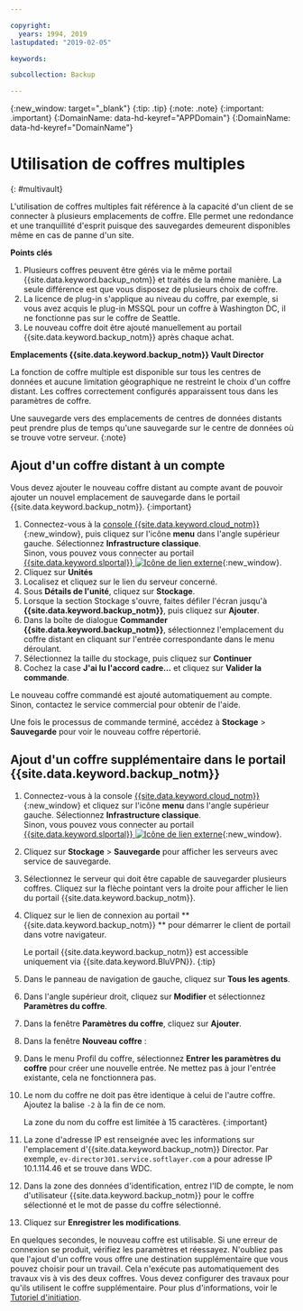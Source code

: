 ```yaml
---

copyright:
  years: 1994, 2019
lastupdated: "2019-02-05"

keywords:

subcollection: Backup

---
```

{:new_window: target="_blank"}
{:tip: .tip}
{:note: .note}
{:important: .important}
{:DomainName: data-hd-keyref="APPDomain"}
{:DomainName: data-hd-keyref="DomainName"}

# Utilisation de coffres multiples
{: #multivault}

L'utilisation de coffres multiples fait référence à la capacité d'un client de se connecter à plusieurs emplacements de coffre. Elle permet une redondance et une tranquillité d'esprit puisque des sauvegardes demeurent disponibles même en cas de panne d'un site.

**Points clés**

1. Plusieurs coffres peuvent être gérés via le même portail {{site.data.keyword.backup_notm}} et traités de la même manière. La seule différence est que vous disposez de plusieurs choix de coffre.
2. La licence de plug-in s'applique au niveau du coffre, par exemple, si vous avez acquis le plug-in MSSQL pour un coffre à Washington DC, il ne fonctionne pas sur le coffre de Seattle.
3. Le nouveau coffre doit être ajouté manuellement au portail {{site.data.keyword.backup_notm}} après chaque achat.



**Emplacements {{site.data.keyword.backup_notm}} Vault Director**

La fonction de coffre multiple est disponible sur tous les centres de données et aucune limitation géographique ne restreint le choix d'un coffre distant. Les coffres correctement configurés apparaissent tous dans les paramètres de coffre.

Une sauvegarde vers des emplacements de centres de données distants peut prendre plus de temps qu'une sauvegarde sur le centre de données où se trouve votre serveur.
{:note}

## Ajout d'un coffre distant à un compte

Vous devez ajouter le nouveau coffre distant au compte avant de pouvoir ajouter un nouvel emplacement de sauvegarde dans le portail {{site.data.keyword.backup_notm}}.
{:important}

1. Connectez-vous à la [console {{site.data.keyword.cloud_notm}}](https://{DomainName}){:new_window}, puis cliquez sur l'icône **menu** dans l'angle supérieur gauche. Sélectionnez **Infrastructure classique**.<br/>
   Sinon, vous pouvez vous connecter au portail [{{site.data.keyword.slportal}} ![Icône de lien externe](../../icons/launch-glyph.svg "Icône de lien externe")](https://control.softlayer.com/){:new_window}.
2. Cliquez sur **Unités**
3. Localisez et cliquez sur le lien du serveur concerné.
4. Sous **Détails de l'unité**, cliquez sur **Stockage**.
5. Lorsque la section Stockage s'ouvre, faites défiler l'écran jusqu'à **{{site.data.keyword.backup_notm}}**, puis cliquez sur **Ajouter**.
6. Dans la boîte de dialogue **Commander {{site.data.keyword.backup_notm}}**, sélectionnez l'emplacement du coffre distant en cliquant sur l'entrée correspondante dans le menu déroulant.
7. Sélectionnez la taille du stockage, puis cliquez sur **Continuer**
8. Cochez la case **J'ai lu l'accord cadre...** et cliquez sur **Valider la commande**.

Le nouveau coffre commandé est ajouté automatiquement au compte. Sinon, contactez le service commercial pour obtenir de l'aide.

Une fois le processus de commande terminé, accédez à **Stockage** > **Sauvegarde** pour voir le nouveau coffre répertorié.

## Ajout d'un coffre supplémentaire dans le portail {{site.data.keyword.backup_notm}}

1. Connectez-vous à la console [{{site.data.keyword.cloud_notm}} ](https://{DomainName}){:new_window} et cliquez sur l'icône **menu** dans l'angle supérieur gauche. Sélectionnez **Infrastructure classique**.<br/>
   Sinon, vous pouvez vous connecter au portail [{{site.data.keyword.slportal}} ![Icône de lien externe](../../icons/launch-glyph.svg "Icône de lien externe")](https://control.softlayer.com/){:new_window}.
2. Cliquez sur **Stockage** > **Sauvegarde** pour afficher les serveurs avec service de sauvegarde.
3. Sélectionnez le serveur qui doit être capable de sauvegarder plusieurs coffres. Cliquez sur la flèche pointant vers la droite pour afficher le lien du portail {{site.data.keyword.backup_notm}}.
4. Cliquez sur le lien de connexion au portail **{{site.data.keyword.backup_notm}} ** pour démarrer le client de portail dans votre navigateur.

   Le portail {{site.data.keyword.backup_notm}} est accessible uniquement via {{site.data.keyword.BluVPN}}.
   {:tip}
5. Dans le panneau de navigation de gauche, cliquez sur **Tous les agents**.
6. Dans l'angle supérieur droit, cliquez sur **Modifier** et sélectionnez **Paramètres du coffre**.
7. Dans la fenêtre **Paramètres du coffre**, cliquez sur **Ajouter**.
8. Dans la fenêtre **Nouveau coffre** :
  1. Dans le menu Profil du coffre, sélectionnez **Entrer les paramètres du coffre** pour créer une nouvelle entrée. Ne mettez pas à jour l'entrée existante, cela ne fonctionnera pas.
  2. Le nom du coffre ne doit pas être identique à celui de l'autre coffre. Ajoutez la balise `-2` à la fin de ce nom. <br/>

     La zone du nom du coffre est limitée à 15 caractères.
     {:important}
  3. La zone d'adresse IP est renseignée avec les informations sur l'emplacement d'{{site.data.keyword.backup_notm}} Director. Par exemple, `ev-director301.service.softlayer.com` a pour adresse IP 10.1.114.46 et se trouve dans WDC.
  4. Dans la zone des données d'identification, entrez l'ID de compte, le nom d'utilisateur {{site.data.keyword.backup_notm}} pour le coffre sélectionné et le mot de passe du coffre sélectionné.
  5. Cliquez sur **Enregistrer les modifications**.

En quelques secondes, le nouveau coffre est utilisable. Si une erreur de connexion se produit, vérifiez les paramètres et réessayez. N'oubliez pas que l'ajout d'un coffre vous offre une destination supplémentaire que vous pouvez choisir pour un travail. Cela n'exécute pas automatiquement des travaux vis à vis des deux coffres. Vous devez configurer des travaux pour qu'ils utilisent le coffre supplémentaire. Pour plus d'informations, voir le [Tutoriel d'initiation](/docs/infrastructure/Backup?topic=Backup-gettingstarted#getting-started).
